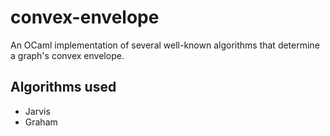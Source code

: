 # convex-envelope
An OCaml implementation of several well-known algorithms that determine a graph's convex envelope.

## Algorithms used
- Jarvis
- Graham
